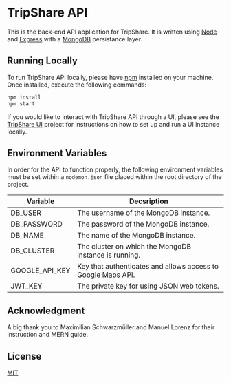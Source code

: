 # TripShare API
This is the back-end API application for TripShare. It is written using [Node](https://nodejs.org/en/) and [Express](https://expressjs.com/) with a [MongoDB](https://www.mongodb.com/) persistance layer.

## Running Locally
To run TripShare API locally, please have [npm](https://docs.npmjs.com/about-npm) installed on your machine. Once installed, execute the following commands:

```bash
npm install
npm start
```

If you would like to interact with TripShare API through a UI, please see the [TripShare UI](https://github.com/Mark-Donohue/tripshare-ui) project for instructions on how to set up and run a UI instance locally.

## Environment Variables
In order for the API to function properly, the following environment variables must be set within a `nodemon.json` file placed within the root directory of the project.

| Variable       | Decsription                                                  |
|----------------|--------------------------------------------------------------|
| DB_USER        | The username of the MongoDB instance.                        |
| DB_PASSWORD    | The password of the MongoDB instance.                        |
| DB_NAME        | The name of the MongoDB instance.                            |
| DB_CLUSTER     | The cluster on which the MongoDB instance is running.        |
| GOOGLE_API_KEY | Key that authenticates and allows access to Google Maps API. |
| JWT_KEY        | The private key for using JSON web tokens.                   |

## Acknowledgment
A big thank you to Maximilian Schwarzmüller and Manuel Lorenz for their instruction and MERN guide.

## License
[MIT](https://choosealicense.com/licenses/mit/)


